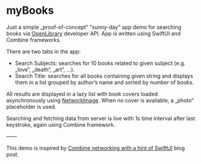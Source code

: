 # myBooks

Just a simple „proof-of-concept“ "sunny-day" app demo for searching books via [OpenLibrary](https://openlibrary.org) developer API. App is written using SwiftUI and Combine frameworks.  

There are two tabs in the app:
- Search Subjects: searches for 10 books related to given subject (e.g. „love“, „death“, „art“, …).
- Search Title: searches for all books containing given string and displays them in a list grouped by author’s name and sorted by number of books.

All results are displayed in a lazy list with book covers loaded asynchronously using [NetworkImage](https://stackoverflow.com/a/64416344). When no cover is available, a „photo“ placeholder is used. 

Searching and fetching data from server is live with 1s time interval after last keystroke, again using Combine framework.  

——

This demo is inspired by [Combine networking with a hint of SwiftUI](https://engineering.nodesagency.com/categories/ios/2020/03/16/Combine-networking-with-a-hint-of-swiftUI) blog post.
